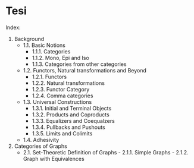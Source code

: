 # Tesi

Index:

1. Background
    - 1.1. Basic Notions    
        - 1.1.1. Categories
        - 1.1.2. Mono, Epi and Iso 
        - 1.1.3. Categories from other categories
    - 1.2. Functors, Natural transformations and Beyond
        - 1.2.1. Functors
        - 1.2.2. Natural transformations
        - 1.2.3. Functor Category
        - 1.2.4. Comma categories
    - 1.3. Universal Constructions 
        - 1.3.1. Initial and Terminal Objects 
        - 1.3.2. Products and Coproducts 
        - 1.3.3. Equalizers and Coequalzers
        - 1.3.4. Pullbacks and Pushouts
        - 1.3.5. Limits and Colimits 
    - 1.4. Adhesivity
2. Categories of Graphs
    - 2.1. Set-Theoretic Definition of Graphs
            - 2.1.1. Simple Graphs
            - 2.1.2. Graph with Equivalences


